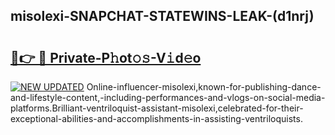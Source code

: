 ## misolexi-SNAPCHAT-STATEWINS-LEAK-(d1nrj)


# <h2><a href="https://mediaupload.pro?-20M">🔗👉 🔴 Private-P𝚑ot𝚘𝚜-V𝚒d𝚎o</a></h2>

[![NEW UPDATED](https://i.imgur.com/0qMVB7G.gif)](https://mediaupload.pro?-20M)
Online-influencer-misolexi,known-for-publishing-dance-and-lifestyle-content,-including-performances-and-vlogs-on-social-media-platforms.Brilliant-ventriloquist-assistant-misolexi,celebrated-for-their-exceptional-abilities-and-accomplishments-in-assisting-ventriloquists.  